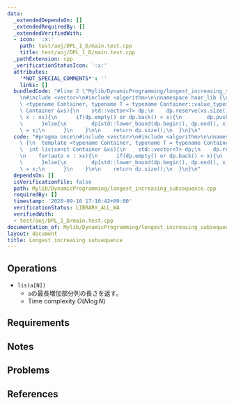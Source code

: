 ```yaml
---
data:
  _extendedDependsOn: []
  _extendedRequiredBy: []
  _extendedVerifiedWith:
  - icon: ':x:'
    path: test/aoj/DPL_1_D/main.test.cpp
    title: test/aoj/DPL_1_D/main.test.cpp
  _pathExtension: cpp
  _verificationStatusIcon: ':x:'
  attributes:
    '*NOT_SPECIAL_COMMENTS*': ''
    links: []
  bundledCode: "#line 2 \"Mylib/DynamicProgramming/longest_increasing_subsequence.cpp\"\
    \n#include <vector>\n#include <algorithm>\n\nnamespace haar_lib {\n  template\
    \ <typename Container, typename T = typename Container::value_type>\n  int lis(const\
    \ Container &xs){\n    std::vector<T> dp;\n    dp.reserve(xs.size());\n\n    for(auto\
    \ x : xs){\n      if(dp.empty() or dp.back() < x){\n        dp.push_back(x);\n\
    \      }else{\n        dp[std::lower_bound(dp.begin(), dp.end(), x) - dp.begin()]\
    \ = x;\n      }\n    }\n\n    return dp.size();\n  }\n}\n"
  code: "#pragma once\n#include <vector>\n#include <algorithm>\n\nnamespace haar_lib\
    \ {\n  template <typename Container, typename T = typename Container::value_type>\n\
    \  int lis(const Container &xs){\n    std::vector<T> dp;\n    dp.reserve(xs.size());\n\
    \n    for(auto x : xs){\n      if(dp.empty() or dp.back() < x){\n        dp.push_back(x);\n\
    \      }else{\n        dp[std::lower_bound(dp.begin(), dp.end(), x) - dp.begin()]\
    \ = x;\n      }\n    }\n\n    return dp.size();\n  }\n}\n"
  dependsOn: []
  isVerificationFile: false
  path: Mylib/DynamicProgramming/longest_increasing_subsequence.cpp
  requiredBy: []
  timestamp: '2020-09-16 17:10:42+09:00'
  verificationStatus: LIBRARY_ALL_WA
  verifiedWith:
  - test/aoj/DPL_1_D/main.test.cpp
documentation_of: Mylib/DynamicProgramming/longest_increasing_subsequence.cpp
layout: document
title: Longest increasing subsequence
---
```


## Operations

- `lis(a[N])`
	- `a`の最長増加部分列の長さを返す。
	- Time complexity $O(N \log N)$

## Requirements

## Notes

## Problems

## References
